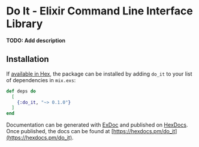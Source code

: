 # Do It - Elixir Command Line Interface Library

**TODO: Add description**

## Installation

If [available in Hex](https://hex.pm/docs/publish), the package can be installed
by adding `do_it` to your list of dependencies in `mix.exs`:

```elixir
def deps do
  [
    {:do_it, "~> 0.1.0"}
  ]
end
```

Documentation can be generated with [ExDoc](https://github.com/elixir-lang/ex_doc)
and published on [HexDocs](https://hexdocs.pm). Once published, the docs can
be found at [https://hexdocs.pm/do_it](https://hexdocs.pm/do_it).

